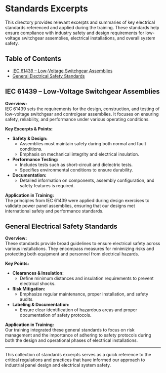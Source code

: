 # Standards Excerpts

This directory provides relevant excerpts and summaries of key electrical standards referenced and applied during the training. These standards help ensure compliance with industry safety and design requirements for low-voltage switchgear assemblies, electrical installations, and overall system safety.

## Table of Contents
- [IEC 61439 – Low-Voltage Switchgear Assemblies](#iec-61439)
- [General Electrical Safety Standards](#general-electrical-safety-standards)

## IEC 61439 – Low-Voltage Switchgear Assemblies
**Overview:**  
IEC 61439 sets the requirements for the design, construction, and testing of low-voltage switchgear and controlgear assemblies. It focuses on ensuring safety, reliability, and performance under various operating conditions.

**Key Excerpts & Points:**
- **Safety & Design:**  
  - Assemblies must maintain safety during both normal and fault conditions.
  - Emphasis on mechanical integrity and electrical insulation.
- **Performance Testing:**  
  - Includes tests such as short-circuit and dielectric tests.
  - Specifies environmental conditions to ensure durability.
- **Documentation:**  
  - Detailed information on components, assembly configuration, and safety features is required.

**Application in Training:**  
The principles from IEC 61439 were applied during design exercises to validate power panel assemblies, ensuring that our designs met international safety and performance standards.

## General Electrical Safety Standards
**Overview:**  
These standards provide broad guidelines to ensure electrical safety across various installations. They encompass measures for minimizing risks and protecting both equipment and personnel from electrical hazards.

**Key Points:**
- **Clearances & Insulation:**  
  - Define minimum distances and insulation requirements to prevent electrical shocks.
- **Risk Mitigation:**  
  - Emphasize regular maintenance, proper installation, and safety audits.
- **Labeling & Documentation:**  
  - Ensure clear identification of hazardous areas and proper documentation of safety protocols.

**Application in Training:**  
Our training integrated these general standards to focus on risk management and the importance of adhering to safety protocols during both the design and operational phases of electrical installations.

---

This collection of standards excerpts serves as a quick reference to the critical regulations and practices that have informed our approach to industrial panel design and electrical system safety.